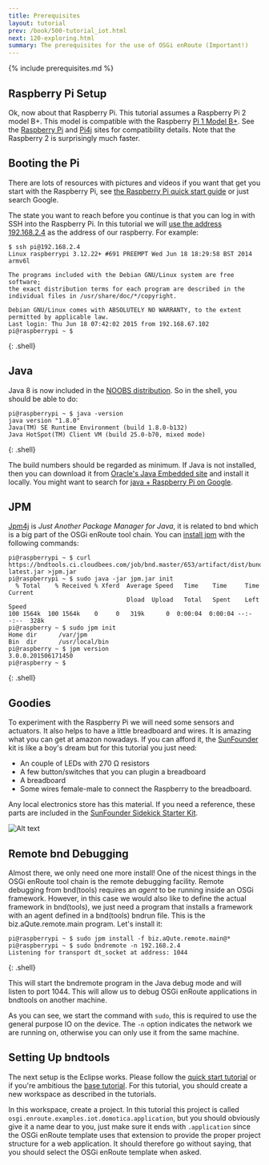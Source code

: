 ```yaml
---
title: Prerequisites
layout: tutorial
prev: /book/500-tutorial_iot.html
next: 120-exploring.html
summary: The prerequisites for the use of OSGi enRoute (Important!)
---
```


{% include prerequisites.md %}

## Raspberry Pi Setup

Ok, now about that Raspberry Pi. This tutorial assumes a Raspberry Pi 2 model B+. This model is compatible with the Raspberry [Pi 1 Model B+][pimodel2b]. See the [Raspberry Pi][pi] and [Pi4j][pi4j]  sites for compatibility details. Note that the Raspberry 2 is surprisingly much faster.

## Booting the Pi

There are lots of resources with pictures and videos if you want that get you start with the Raspberry Pi, see [the Raspberry Pi quick start guide][piqs] or just search Google. 

The state you want to reach before you continue is that you can log in with SSH into the Raspberry Pi. In this tutorial we will [use the address 192.168.2.4][pinetw] as the address of our raspberry. For example:

	$ ssh pi@192.168.2.4
	Linux raspberrypi 3.12.22+ #691 PREEMPT Wed Jun 18 18:29:58 BST 2014 armv6l

	The programs included with the Debian GNU/Linux system are free software;
	the exact distribution terms for each program are described in the
	individual files in /usr/share/doc/*/copyright.

	Debian GNU/Linux comes with ABSOLUTELY NO WARRANTY, to the extent
	permitted by applicable law.
	Last login: Thu Jun 18 07:42:02 2015 from 192.168.67.102
	pi@raspberrypi ~ $ 
{: .shell}
	

## Java

Java 8 is now included in the [NOOBS distribution][noobs]. So in the shell, you should be able to do:

	pi@raspberrypi ~ $ java -version
	java version "1.8.0"
	Java(TM) SE Runtime Environment (build 1.8.0-b132)
	Java HotSpot(TM) Client VM (build 25.0-b70, mixed mode)
{: .shell}

The build numbers should be regarded as minimum. If Java is not installed, then you can download it from [Oracle's Java Embedded site][java] and install it locally. You might want to search for [java + Raspberry Pi on Google][javapi]. 

## JPM

[Jpm4j][jpm] is _Just Another Package Manager for Java_, it is related to bnd which is a big part of the OSGi enRoute tool chain. You can [install jpm][jpminstall] with the following commands:

	pi@raspberrypi ~ $ curl https://bndtools.ci.cloudbees.com/job/bnd.master/653/artifact/dist/bundles/biz.aQute.jpm.run/biz.aQute.jpm.run-latest.jar >jpm.jar
	pi@raspberrypi ~ $ sudo java -jar jpm.jar init
	  % Total    % Received % Xferd  Average Speed   Time    Time     Time  Current
	                                 Dload  Upload   Total   Spent    Left  Speed
	100 1564k  100 1564k    0     0   319k      0  0:00:04  0:00:04 --:--:--  328k
	pi@raspberry ~ $ sudo jpm init
	Home dir      /var/jpm
	Bin  dir      /usr/local/bin
	pi@raspberry ~ $ jpm version
	3.0.0.201506171450
	pi@raspberry ~ $ 
{: .shell}

## Goodies

To experiment with the Raspberry Pi we will need some sensors and actuators. It also helps to have a little breadboard and wires. It is amazing what you can get at amazon nowadays. If you can afford it, the [SunFounder][sunfounder] kit is like a boy's dream but for this tutorial you just need:

* An couple of LEDs with 270 Ω resistors
* A few button/switches that you can plugin a breadboard
* A breadboard
* Some wires female-male to connect the Raspberry to the breadboard.

Any local electronics store has this material. If you need a reference, these parts are included in the [SunFounder Sidekick Starter Kit](http://www.amazon.com/SunFounder-Sidekick-Breadboard-Resistors-Mega2560/dp/B00DGNZ9G8/ref=sr_1_4?s=electronics&ie=UTF8&qid=1434719207&sr=1-4&keywords=breadboard).

![Alt text](http://ecx.images-amazon.com/images/I/71lHGMCOODL._SL1000_.jpg)

## Remote bnd Debugging

Almost there, we only need one more install! One of the nicest things in the OSGi enRoute tool chain is the remote debugging facility. Remote debugging from bnd(tools) requires an _agent_ to be running inside an OSGi framework. However, in this case we would also like to define the actual framework in bnd(tools), we just need a program that installs a framework with an agent defined in a bnd(tools) bndrun file. This is the biz.aQute.remote.main program. Let's install it:

	pi@raspberrypi ~ $ sudo jpm install -f biz.aQute.remote.main@*
	pi@raspberrypi ~ $ sudo bndremote -n 192.168.2.4
	Listening for transport dt_socket at address: 1044
{: .shell}
	
This will start the bndremote program in the Java debug mode and will listen to port 1044. This will allow us to debug OSGi enRoute applications in bndtools on another machine.

As you can see, we start the command with `sudo`, this is required to use the general purpose IO on the device. The `-n` option indicates the network we are running on, otherwise you can only use it from the same machine. 

## Setting Up bndtools

The next setup is the Eclipse works. Please follow the [quick start tutorial][qs] or if you're ambitious the [base tutorial][base]. For this tutorial, you should create a new workspace as described in the tutorials.

In this workspace, create a project. In this tutorial this project is called `osgi.enroute.examples.iot.domotica.application`, but you should obviously give it a name dear to you, just make sure it ends with `.application` since the OSGi enRoute template uses that extension to provide the proper project structure for a web application. It should therefore go without saying, that you should select the OSGi enRoute template when asked.


	
[java]: http://www.oracle.com/technetwork/java/javase/downloads/jdk8-arm-downloads-2187472.html
[pi]: https://www.raspberrypi.org/
[pimodel2b]: http://pi4j.com/pins/model-2b-rev1.html
[pi4j]: http://pi4j.com/
[piqs]: https://www.raspberrypi.org/help/quick-start-guide/
[pinetw]: https://www.raspberrypi.org/documentation/troubleshooting/hardware/networking/ip-address.md
[noobs]: https://www.raspberrypi.org/new-raspbian-and-noobs-releases/
[javapi]: https://www.google.fr/search?q=raspberry+pi+java
[jpm]: https://jpm4j.org
[jpminstall]: https://jpm4j.org/#!/md/install
[qs]: http://enroute.osgi.org/book/200-quick-start.html
[base]: http://enroute.osgi.org/book/220-tutorial-base.html
[sunfounder]: http://www.amazon.com/SunFounder-modules-Raspberry-Sensor-Extension/dp/B00HU0G9TO/ref=sr_1_1?ie=UTF8&qid=1434718754&sr=8-1&keywords=raspberry+pi+sensors&pebp=1434718756184&perid=1EEX5GD8E2YX258S7SQ0